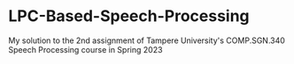 # LPC-Based-Speech-Processing
 My solution to the 2nd assignment of Tampere University's COMP.SGN.340 Speech Processing course in Spring 2023
